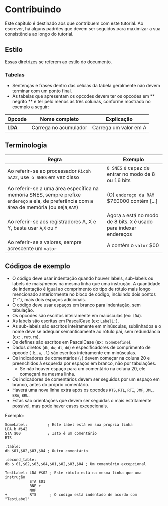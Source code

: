 # Contribuindo
Este capítulo é destinado aos que contribuem com este tutorial. Ao escrever,  há alguns padrões que devem ser seguidos para maximizar a sua consistência ao longo do tutorial.

## Estilo
Essas diretrizes se referem ao estilo do documento.

### Tabelas
- Sentenças e frases dentro das células da tabela geralmente não devem terminar com um ponto final.
- As tabelas que apresentam os opcodes devem ter os opcodes em ** negrito ** e ter pelo menos as três colunas, conforme mostrado no exemplo a seguir:

| Opcode | Nome completo | Explicação |
| - | - | - |
| **LDA** | Carrega no acumulador | Carrega um valor em A |

## Terminologia
| Regra | Exemplo |
| - | - |
| Ao referir-se ao processador `Ricoh 5A22`, use` o SNES` em vez disso | `O SNES` é capaz de entrar no modo de 8 ou 16 bits |
| Ao referir-se a uma área específica na memória SNES, sempre prefixe `endereço` a ela, de preferência com a área de memória (ou seja,`RAM`) | \(O\) `endereço da RAM` $7E0000 contém [...] |
| Ao referir-se aos registradores A, X e Y, basta usar `A`,`X` ou `Y` | Agora `A` está no modo de 8 bits. `X` é usado para indexar endereços |
| Ao referir-se a valores, sempre acrescente um `valor` | A contém o `valor` $00 |

## Códigos de exemplo
- O código deve usar indentação quando houver labels, sub-labels ou labels de mais/menos na mesma linha que uma instrução. A quantidade de indentação é igual ao comprimento do tipo de rótulo mais longo mencionado anteriormente no bloco de código, incluindo dois pontos ("`:`"), mais dois espaços adicionais.
- O código deve usar espaços em branco para indentação, sem tabulação.
- Os opcodes são escritos inteiramente em maiúsculas (ex: `LDA`).
- As labels são escritas em PascalCase (ex: `Label1:`).
- As sub-labels são escritos inteiramente em minúsculas, sublinhados e o nome deve se adequar semanticamente ao rótulo pai, sem redundância (ex: `.return`).
- Os defines são escritos em PascalCase (ex: `!SomeDefine`).
- Dados diretos (`db`, `dw`, `dl`, `dd`) e especificadores de comprimento de opcode (`.b`,`.w`, `.l`) são escritos inteiramente em minúsculas.
- Os indicadores de comentários (`;`) devem começar na coluna 20 e preenchidos à esquerda por espaços em branco, não por tabulações.
    - Se não houver espaço para um comentário na coluna 20, ele começará na mesma linha.
- Os indicadores de comentários devem ser seguidos por um espaço em branco, antes do próprio comentário.
- Haverá uma nova linha extra após os opcodes `RTS`, `RTL`, `RTI`, `JMP`,  `JML`, `BRA`, `BRL`.
- Estas são orientações que devem ser seguidas o mais estritamente possível, mas pode haver casos excepcionais.

Exemplo:
```
SomeLabel:         ; Este label está em sua própria linha
LDA.b #$42
STA $00            ; Isto é um comentário
RTS

.table:
db $01,$02,$03,$04 ; Outro comentário

.second_table:
db $ 01,$02,$03,$04,$01,$02,$03,$04 ; Um comentário excepcional

TestLabel: LDA #$02 ; Este rótulo está na mesma linha que uma instrução
           STA $01
           BNE +
           NOP
+          RTS      ; O código está indentado de acordo com "TestLabel"


```
